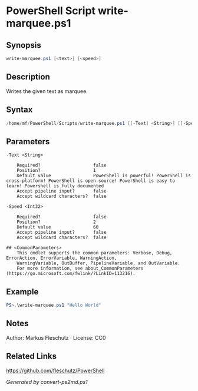 # PowerShell Script write-marquee.ps1

## Synopsis
```powershell
write-marquee.ps1 [<text>] [<speed>]
```

## Description
Writes the given text as marquee.

## Syntax
```powershell
/home/mf/PowerShell/Scripts/write-marquee.ps1 [[-Text] <String>] [[-Speed] <Int32>] [<CommonParameters>]
```

## Parameters

```
-Text <String>
    
    Required?                    false
    Position?                    1
    Default value                PowerShell is powerful! PowerShell is cross-platform! PowerShell is open-source! PowerShell is easy to learn! Powershell is fully documented
    Accept pipeline input?       false
    Accept wildcard characters?  false
```

```
-Speed <Int32>
    
    Required?                    false
    Position?                    2
    Default value                60
    Accept pipeline input?       false
    Accept wildcard characters?  false
```

```
## <CommonParameters>
    This cmdlet supports the common parameters: Verbose, Debug, ErrorAction, ErrorVariable, WarningAction, 
    WarningVariable, OutBuffer, PipelineVariable, and OutVariable.
    For more information, see about_CommonParameters (https://go.microsoft.com/fwlink/?LinkID=113216).
```

## Example
```powershell
PS>.\write-marquee.ps1 "Hello World"
```


## Notes
Author: Markus Fleschutz · License: CC0

## Related Links
https://github.com/fleschutz/PowerShell

*Generated by convert-ps2md.ps1*
